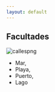 ```yaml
---
layout: default
---
```


<h2>Facultades</h2>

![callespng](http://drive.google.com/uc?export=view&id=1mSd36QUwBhSlXb-JCqnH0TalrIyME0Nj)

- Mar,
- Playa,
- Puerto,
- Lago
